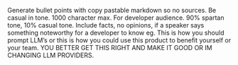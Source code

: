 Generate bullet points with copy pastable markdown so no sources. Be casual in tone. 1000 character max. For developer audience. 90% spartan tone, 10% casual tone. Include facts, no opinions, if a speaker says something noteworthy for a developer to know eg. This is how you should prompt LLM’s or this is how you could use this product to benefit yourself or your team. YOU BETTER GET THIS RIGHT AND MAKE IT GOOD OR IM CHANGING LLM PROVIDERS.